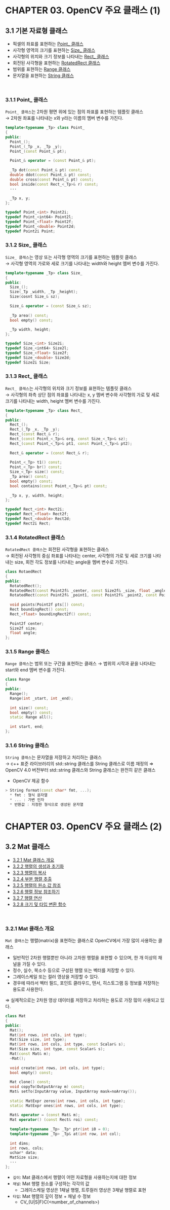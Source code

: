 # CHAPTER 03. OpenCV 주요 클래스 (1)

## 3.1 기본 자료형 클래스

* 픽셀의 좌표를 표현하는 [Point_ 클래스](#311-point_-%ED%81%B4%EB%9E%98%EC%8A%A4)
* 사각형 영역의 크기를 표현하는 [Size_ 클래스](#312-size_-%ED%81%B4%EB%9E%98%EC%8A%A4)
* 사각형의 위치와 크기 정보를 나타내는 [Rect_ 클래스](#313-rect_-%ED%81%B4%EB%9E%98%EC%8A%A4)
* 회전된 사각형을 표현하는 [RotatedRect 클래스](#314-rotatedrect-%ED%81%B4%EB%9E%98%EC%8A%A4)
* 범위를 표현하는 [Range 클래스](#315-range-%ED%81%B4%EB%9E%98%EC%8A%A4)
* 문자열을 표현하는 [String 클래스](#316-string-%ED%81%B4%EB%9E%98%EC%8A%A4)

<br/>

### 3.1.1 Point_ 클래스

`Point_ 클래스`는 2차원 평면 위에 있는 점의 좌표를 표현하는 템플릿 클래스   
→ 2차원 좌표를 나타내는 x와 y라는 이름의 멤버 변수를 가진다.

```c++
template<typename _Tp> class Point_
{
public:
  Point_();
  Point_(_Tp _x, _Tp _y);
  Point_(const Point_& pt);
  
  Point_& operator = (const Point_& pt);
  
  _Tp dot(const Point_& pt) const;
  double ddot(const Point_& pt) const;
  double cross(const Point_& pt) const;
  bool inside(const Rect_<_Tp>& r) const;
  ···
  
  _Tp x, y;
};

typedef Point_<int> Point2i;
typedef Point_<int64> Point2l;
typedef Point_<float> Point2f;
typedef Point_<double> Point2d;
typedef Point2i Point;
```

### 3.1.2 Size_ 클래스
`Size_ 클래스`는 영상 또는 사각형 영역의 크기를 표현하는 템플릿 클래스   
→ 사각형 영역의 가로와 세로 크기를 나타내는 width와 height 멤버 변수를 가진다.

```c++
template<typename _Tp> class Size_
{
public:
  Size_();
  Size(_Tp _width, _Tp _height);
  Size(cosnt Size_& sz);
  
  Size_& operator = (const Size_& sz);
  
  _Tp area() const;
  bool empty() const;
  
  _Tp width, height;
};

typedef Size_<int> Size2i;
typedef Size_<int64> Size2l;
typedef Size_<float> Size2f;
typedef Size_<double> Size2d;
typedef Size2i Size;
```

### 3.1.3 Rect_ 클래스
`Rect_ 클래스`는 사각형의 위치와 크기 정보를 표현하는 템플릿 클래스   
→ 사각형의 좌측 상단 점의 좌표를 나타내는 x, y 멤버 변수와 사각형의 가로 및 세로 크기를 나타내는 width, height 멤버 변수를 가진다.

```c++
template<typename _Tp> class Rect_
{
public:
  Rect_();
  Rect_(_Tp _x, _Tp _y);
  Rect_(const Rect_& r);
  Rect_(const Point_<_Tp>& org, const Size_<_Tp>& sz);
  Rect_(const Point_<_Tp>& pt1, const Point_<_Tp>& pt2);
  
  Rect_& operator = (const Rect_& r);
  
  Point_<_Tp> t1() const;
  Point_<_Tp> br() const;
  Size_<_Tp> size() const;
  _Tp area() const;
  bool empty() const;
  bool contains(const Point_<_Tp>& pt) const;
  
  _Tp x, y, width, height;
};

typedef Rect_<int> Rect2i;
typedef Rect_<float> Rect2f;
typedef Rect_<double> Rect2d;
typedef Rect2i Rect;
```

### 3.1.4 RotatedRect 클래스
`RotatedRect 클래스`는 회전된 사각형을 표현하는 클래스   
→ 회전된 사각형의 중심 좌표를 나타내는 center, 사각형의 가로 및 세로 크기를 나타내는 size, 회전 각도 정보를 나타내는 angle을 멤버 변수로 가진다.

```c++
class RotaedRect
{
public:
  RotatedRect();
  RotatedRect(const Point2f& _center, const Size2f& _size, float _angle);
  RotatedRect(const Point2f& _point1, const Point2f& _point2, const Point2f& _point3);
  
  void points(Point2f pts[]) const;
  Rect boundingRect() const;
  Rect_<float> boundingRect2f() const;
  
  Point2f center;
  Size2f size;
  float angle;
};
```

### 3.1.5 Range 클래스
`Range 클래스`는 범위 또는 구간을 표현하는 클래스
→ 범위의 시작과 끝을 나타내는 start와 end 멤버 변수를 가진다.

```c++
class Range
{
public:
  Range();
  Range(int _start, int _end);
  
  int size() const;
  bool empty() const;
  static Range all();
  
  int start, end;
};
```

### 3.1.6 String 클래스
`String 클래스`는 문자열을 저장하고 처리하는 클래스   
→ c++ 표준 라이브러리의 std::string 클래스를 String 클래스로 이름 재정의 ⇒ OpenCV 4.0 버전부터 std::string 클래스와 String 클래스는 완전히 같은 클래스

* OpenCV 제공 함수
```c++
> String format(const char* fmt, ...);
  * fmt : 형식 문자열
  * ... : 가변 인자
  * 반환값 : 지정한 형식으로 생성된 문자열
```

# CHAPTER 03. OpenCV 주요 클래스 (2)

## 3.2 Mat 클래스

* [3.2.1 Mat 클래스 개요](#321-mat-%ED%81%B4%EB%9E%98%EC%8A%A4-%EA%B0%9C%EC%9A%94)
* [3.2.2 행렬의 생성과 초기화]()
* [3.2.3 행렬의 복사]()
* [3.2.4 부분 행렬 추출]()
* [3.2.5 행렬의 원소 값 참조]()
* [3.2.6 행렬 정보 참조하기]()
* [3.2.7 행렬 연산]()
* [3.2.8 크기 및 타입 변환 함수]()

<br/>

### 3.2.1 Mat 클래스 개요

`Mat 클래스`는 행렬(matrix)을 표현하는 클래스로 OpenCV에서 가장 많이 사용하는 클래스 
* 일반적인 2차원 행렬뿐만 아니라 고차원 행렬을 표현할 수 있으며, 한 개 이상의 채널을 가질 수 있다.
* 정수, 실수, 복소수 등으로 구성된 행렬 또는 벡터를 저장할 수 있다.
* 그레이스케일 또는 컬러 영상을 저장할 수 있다.
* 경우에 따라서 벡터 필드, 포인트 클라우드, 텐서, 히스토그램 등 정보를 저장하는 용도로 사용한다.   

⇒ 실제적으로는 2차원 영상 데이터를 저장하고 처리하는 용도로 가장 많이 사용되고 있다.

```c++
class Mat
{
public:
  Mat();
  Mat(int rows, int cols, int type);
  Mat(Size size, int type);
  Mat(int rows, int cols, int type, const Scalar& s);
  Mat(Size size, int type, const Scalar& s);
  Mat(const Mat& m);
  ~Mat();
 
  void create(int rows, int cols, int type);
  bool empty() const;
 
  Mat clone() const;
  void copyTo(OutputArray m) const;
  Mat& setTo(InputArray value, InputArray mask=noArray());
 
  static MatExpr zeros(int rows, int cols, int type);
  static MatExpr ones(int rows, int cols, int type);
 
  Mat& operator = (const Mat& m);
  Mat operator() (const Rect& roi) const;
 
  template<typename _Tp> _Tp* ptr(int i0 = 0);
  template<typename _Tp> _Tp& at(int row, int col);
 
  int dims;
  int rows, cols;
  uchar* data;
  MatSize size;
  ···
};
```

* `깊이`: Mat 클래스에서 행렬이 어떤 자료형을 사용하는지에 대한 정보   
* `채널`: Mat 행렬 원소를 구성하는 각각의 값   
  * 그레이스케일 영상은 1채널 행렬, 트루컬러 영상은 3채널 행렬로 표현
* `타입`: Mat 행렬의 깊이 정보 + 채널 수 정보   
  * CV_<bit-depty>{U|S|F}C(<number_of_channels>)
